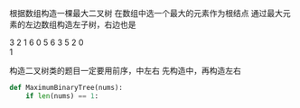 根据数组构造一棵最大二叉树
在数组中选一个最大的元素作为根结点
通过最大元素的左边数组构造左子树，右边也是

3 2 1 6 0 5
             6
        3         5
          2      0   
            1

构造二叉树类的题目一定要用前序，中左右
先构造中，再构造左右

```python
def MaximumBinaryTree(nums):
    if len(nums) == 1:
        
    
```